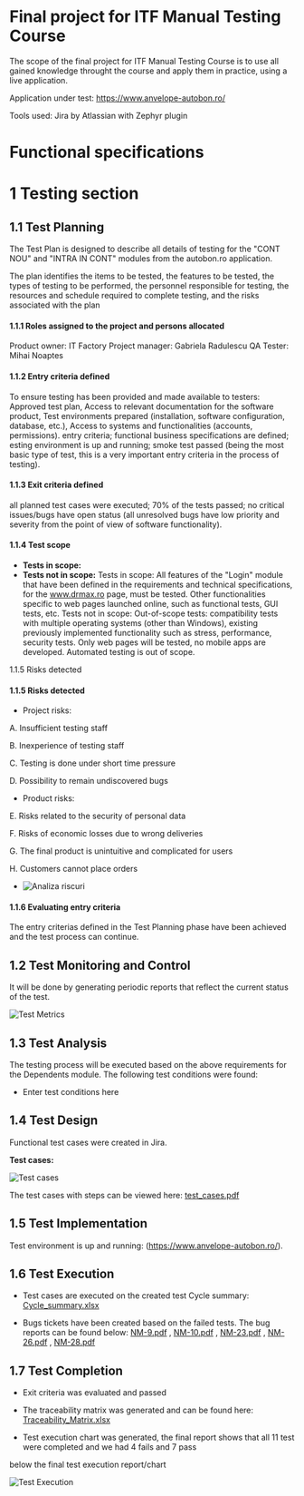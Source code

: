 # Final project for ITF Manual Testing Course

The scope of the final project for ITF Manual Testing Course is to use all gained knowledge throught the course and apply them in practice, using a live application. 

Application under test: https://www.anvelope-autobon.ro/


Tools used: Jira by Atlassian with Zephyr plugin

# Functional specifications


# 1 Testing section

## 1.1 Test Planning

The Test Plan is designed to describe all details of testing for the "CONT NOU" and "INTRA IN CONT" modules from the autobon.ro application. 

The plan identifies the items to be tested, the features to be tested, the types of testing to be performed, the personnel responsible for testing, the resources and schedule required to complete testing, and the risks associated with the plan

#### 1.1.1 Roles assigned to the project and persons allocated
Product owner: IT Factory
Project manager: Gabriela Radulescu
QA Tester: Mihai Noaptes

#### 1.1.2 Entry criteria defined
To ensure testing has been provided and made available to testers: Approved test plan, Access to relevant documentation for the software product, Test environments prepared (installation, software configuration, database, etc.), Access to systems and functionalities (accounts, permissions). entry criteria;
functional business specifications are defined;
esting environment is up and running;
smoke test passed (being the most basic type of test, this is a very important entry criteria in the process of testing).

#### 1.1.3 Exit criteria defined
all planned test cases were executed;
70% of the tests passed;
no critical issues/bugs have open status (all unresolved bugs have low priority and severity from the point of view of software functionality).
#### 1.1.4 Test scope

* __Tests in scope:__ 
* __Tests not in scope:__ 
Tests in scope: All features of the "Login" module that have been defined in the requirements and technical specifications, for the www.drmax.ro page, must be tested. Other functionalities specific to web pages launched online, such as functional tests, GUI tests, etc.
Tests not in scope: Out-of-scope tests: compatibility tests with multiple operating systems (other than Windows), existing previously implemented functionality such as stress, performance, security tests. Only web pages will be tested, no mobile apps are developed. Automated testing is out of scope.

1.1.5 Risks detected
#### 1.1.5 Risks detected

* Project risks:
  
A. Insufficient testing staff

B. Inexperience of testing staff	

C. Testing is done under short time pressure	

D. Possibility to remain undiscovered bugs

* Product risks:
  
E. Risks related to the security of personal data

F. Risks of economic losses due to wrong deliveries			

G. The final product is unintuitive and complicated for users		

H. Customers cannot place orders

* ![Analiza riscuri](https://github.com/mn8375/Final_project_Manual_Testing/assets/130221800/bce0fd3d-41bd-431f-9a24-d4a5299a0625)


#### 1.1.6 Evaluating entry criteria

The entry criterias defined in the Test Planning phase have been achieved and the test process can continue. 

## 1.2 Test Monitoring and Control

It will be done by generating periodic reports that reflect the current status of the test.

![Test Metrics](https://github.com/mn8375/Final_project_Manual_Testing/assets/130221800/4421ae77-d0e1-4609-a09b-60ab1ab3bbaf)


## 1.3 Test Analysis

The testing process will be executed based on the above requirements for the Dependents module. The following test conditions were found:
 * Enter test conditions here

## 1.4 Test Design

Functional test cases were created in Jira. 

**Test cases:**

![Test cases](https://github.com/mn8375/Final_project_Manual_Testing/assets/130221800/a48a05d6-7a8c-4444-800e-64a676bd6607)


The test cases with steps can be viewed here: [test_cases.pdf]()

## 1.5 Test Implementation

Test environment is up and running: (https://www.anvelope-autobon.ro/).

## 1.6 Test Execution

* Test cases are executed on the created test Cycle summary: [Cycle_summary.xlsx](https://github.com/mn8375/Final_project_Manual_Testing/files/12728725/Cycle_summary.xlsx)

* Bugs tickets have been created based on the failed tests. The bug reports can be found below:
[NM-9.pdf](https://github.com/mn8375/Final_project_Manual_Testing/files/12728818/NM-9.pdf) ,
[NM-10.pdf](https://github.com/mn8375/Final_project_Manual_Testing/files/12728821/NM-10.pdf) ,
[NM-23.pdf](https://github.com/mn8375/Final_project_Manual_Testing/files/12728824/NM-23.pdf) ,
[NM-26.pdf](https://github.com/mn8375/Final_project_Manual_Testing/files/12728826/NM-26.pdf) ,
[NM-28.pdf](https://github.com/mn8375/Final_project_Manual_Testing/files/12728827/NM-28.pdf)

## 1.7 Test Completion

* Exit criteria was evaluated and passed
* The traceability matrix was generated and can be found here: [Traceability_Matrix.xlsx](https://github.com/mn8375/Final_project_Manual_Testing/files/12728125/Traceability_Matrix.xlsx)

* Test execution chart was generated, the final report shows that all 11 test were completed and we had 4 fails and 7 pass

below the final test execution report/chart

![Test Execution](https://github.com/mn8375/Final_project_Manual_Testing/assets/130221800/7945996c-7bbf-4585-bd98-87963fc25f0c)

